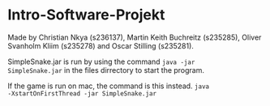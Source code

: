 # Intro-Software-Projekt

Made by Christian Nkya (s236137), Martin Keith Buchreitz (s235285), Oliver Svanholm Kliim (s235278) and Oscar Stilling (s235281).

SimpleSnake.jar is run by using the command <code>java -jar SimpleSnake.jar</code> in the files dirrectory to start the program.

If the game is run on mac, the command is this instead. <code>java -XstartOnFirstThread -jar SimpleSnake.jar</code>
